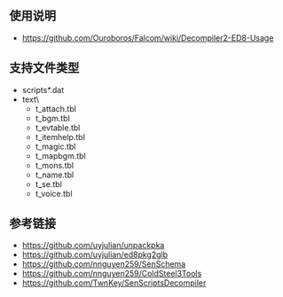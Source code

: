 ## 使用说明

* https://github.com/Ouroboros/Falcom/wiki/Decompiler2-ED8-Usage


## 支持文件类型

* scripts\*.dat
* text\
    * t_attach.tbl
    * t_bgm.tbl
    * t_evtable.tbl
    * t_itemhelp.tbl
    * t_magic.tbl
    * t_mapbgm.tbl
    * t_mons.tbl
    * t_name.tbl
    * t_se.tbl
    * t_voice.tbl


## 参考链接

* https://github.com/uyjulian/unpackpka
* https://github.com/uyjulian/ed8pkg2glb
* https://github.com/nnguyen259/SenSchema
* https://github.com/nnguyen259/ColdSteel3Tools
* https://github.com/TwnKey/SenScriptsDecompiler
